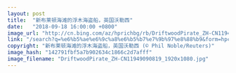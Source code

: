 ```yaml
---
layout: post
title:  "新布莱顿海滩的浮木海盗船，英国沃勒西"
date:   "2018-09-18 16:00:00 +0800"
image_url: "http://cn.bing.com/az/hprichbg/rb/DriftwoodPirate_ZH-CN11949090819_1920x1080.jpg"
link: "/search?q=%e6%b5%ae%e6%9c%a8%e6%b5%b7%e7%9b%97%e8%88%b9&form=hpcapt&mkt=zh-cn"
copyright: "新布莱顿海滩的浮木海盗船，英国沃勒西 (© Phil Noble/Reuters)"
image_hash: "142791fbf5a7b902634c1866c2d7afff"
image_filename: "DriftwoodPirate_ZH-CN11949090819_1920x1080.jpg"
---
```

